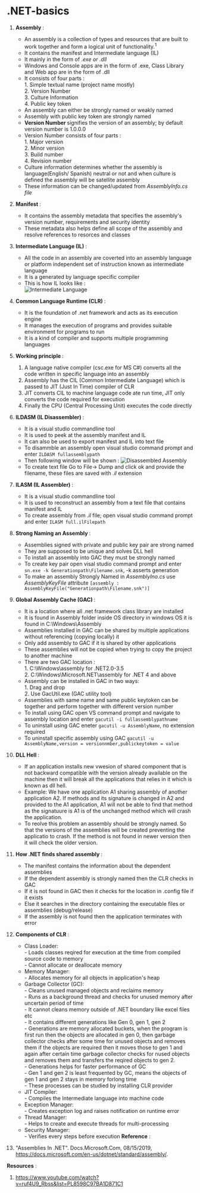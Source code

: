 # .NET-basics

1. <b> Assembly </b> :
    - An assembly is a collection of types and resources that are built to work together and form a logical unit of functionality.<sup>1</sup> 
    - It contains the manifest and Intermediate language (IL)
    - It mainly in the form of <i> .exe or .dll </i>
    - Windows and Console apps are in the form of .exe, Class Library and Web app are in the form of .dll
    - It consists of four parts : </br> 1. Simple textual name (project name mostly) </br> 2. Version Number </br> 3. Culture Information </br> 4. Public key token
    - An assembly can either be strongly named or weakly named
    - Assembly with public key token are strongly named
    - <b>Version Number </b> signifies the version of an assembly; by default version number is 1.0.0.0
    - Version Number consists of four parts : </br> 1. Major version </br> 2. Minor version </br> 3. Build number </br> 4. Revision number
    - Culture information determines whether the assembly is language(English/ Spanish) neutral or not and when culture is defined the assembly will be satellite assembly
    - These information can be changed/updated from <i>AssemblyInfo.cs file</i>
    
2. <b> Manifest </b> : 
    - It contains the assembly metadata that specifies the assembly's version number, requirements and security identity
    - These metadata also helps define all scope of the assembly and resolve references to resorces and classes
    
3. <b> Intermediate Language (IL) </b> :
    - All the code in an assembly are coverted into an assembly language or platform independent set of instruction known as intermediate language
    - It is a generated by language specific compiler
    - This is how IL looks like : </br>
    ![Intermediate Language](https://github.com/KarkiBindu/.NET-basics/blob/master/IL.JPG)

3. <b> Common Language Runtime (CLR) </b> :
    - It is the foundation of .net framework and acts as its execution engine
    - It manages the execution of programs and provides suitable environment for programs to run
    - It is a kind of compiler and supports multiple programming languages
    
4. <b> Working principle </b> :
    1. A language native compiler (csc.exe for MS C#) converts all the code written in specific language into an assembly
    2. Assembly has the CIL (Common Intermediate Language) which is passed to JIT (Just In Time) compiler of CLR
    3. JIT converts CIL to machine language code ate run time, JIT only converts the code required for execution
    4. Finally the CPU (Central Processing Unit) executes the code directly
    
5. <b> ILDASM (IL Disassembler) </b> :
    - It is a visual studio commandline tool
    - It is used to peek at the assembly manifest and IL
    - It can also be used to export manifest and IL into text file
    - To disammble an assembly open visual studio command prompt and enter `ILDASM fullassemblypath`
    - Then following window will be shown :
    ![Disassembled Assembly](https://github.com/KarkiBindu/.NET-basics/blob/master/ILDASM.png)
    - To create text file Go to File-> Dump and click ok and provide the filename, these files are saved with <i>.il</i> extension
    
6. <b> ILASM (IL Assembler) </b> :
    - It is a visual studio commandline tool
    - It is used to reconstruct an assembly from a text file that contains manifest and IL
    - To create assembly from <i> .il </i> file; open visual studio command prompt and enter `ILASM full.ilFilepath`
   
7. <b> Strong Naming an Assembly </b> :
    - Assemblies signed with private and public key pair are  strong named
    - They are supposed to be unique and solves DLL hell
    - To install an assembly into GAC they must be strongly named
    - To create key pair open visal studio command prompt and enter `sn.exe -k Generationpath\Filename.snk`, -k asserts generation
    - To make an assembly Strongly Named in <i>AssemblyIno.cs</i> use <i>AssemblyKeyFile</i> attribute `[assembly : AssemblyKeyFile("Generationpath\Filename.snk")]` 
    
8. <b> Global Assembly Cache (GAC) </b> :
    - It is a location where all .net framework class library are installed
    - It is found in Assembly folder inside OS directory in windows OS it is found in C:\Windows\Assembly
    - Assemblies installed in GAC can be shared by multiple applications without referencing (copying locally) it
    - Only add assembly to GAC if it is shared by other applications
    - These assemblies will not be copied when trying to copy the project to another machine
    - There are two GAC location : </br> 1. C:\Windows\assembly for .NET2.0-3.5 </br> 2. C:\Windows\Microsoft.NET\assembly for .NET 4 and above
    - Assembly can be installed in GAC in two ways: </br> 1. Drag and drop </br> 2. Use GacUtil.exe (GAC utility tool)
    - Assemblies with same name and same public keytoken can be together and perform together with different version number
    - To install using GAC open VS command prompt and navigate to assembly location and enter `gacutil -i fullassemblypathname`
    - To uninstall using GAC eneter `gacutil -u AssemblyName`, no extension required
    - To uninstall specific assembly using GAC `gacutil -u AssemblyName,version = versionnmber,publickeytoken = value`

9. <b> DLL Hell </b> :
    - If an application installs new vwesion of shared component that is not backward compatible with the version already available on the machine then it will break all the applications that relies in it which is known as dll hell.
    - Example: We have one application A1 sharing assembly of another application A2. If methods and its signature is changed in A2 and provided to the A1 application, A1 will not be able to find that method as the signatuure is A1 is of the unchanged method which will crash the application.
    - To reolve this problem an assembly should be strongly named. So that the versions of the assemblies will be created preventing the applicatio to crash. If the method is not found in newer version then it will check the older version. 

9. <b> How .NET finds shared assembly </b> :
    - The manifest contains the information about the dependent assemblies
    - If the dependent assembly is strongly named then the CLR checks in GAC
    - If it is not found in GAC then it checks for the location in .config file if it exists
    - Else it searches in the directory containing the executable files or assemblies (debug/release)
    - If the assembly is not found then the application terminates with error

9. <b> Components of CLR </b> :    
    - Class Loader: </br>
            - Loads classes reqired for execution at the time from compiled source code to memory</br>
            - Cannot allocate or deallocate memory </br>
    - Memory Manager:</br>
            - Allocates memory for all objects in application's heap
    - Garbage Collector (GC):</br>
            - Cleans unused managed objects and reclaims memory </br>
            - Runs as a background thread and checks for unused memory after uncertain period of time </br>
            - It cannot cleans memory outside of .NET boundary like excel files etc </br>
            - It contains different generations like Gen 0, gen 1, gen 2 </br>
            - Generations are memory allocated buckets, when the program is first run then the objects are allocated in gen 0, then garbage collector checks after some time for unused objects and removes them if the objects are required then it moves those to gen 1 and again after certain time garbage collector checks for nused objects and removes them and transfers the reqired objects to gen 2. </br>
            - Generations helps for faster performance of GC </br>
            - Gen 1 and gen 2 is least frequented by GC, means the objects of gen 1 and gen 2 stays in memory forlong time </br>
            - These processes can be studied by installing CLR provider </br>
     - JIT Compiler:</br>
            - Compiles the Intermediate language into machine code
     - Exception Manager:</br>
            - Creates exception log and raises notification on runtime error 
     - Thread Manager:</br>
            - Helps to create and execute threads for multi-processing
     - Security Manager:</br>
            - Verifies every steps before execution
<b>Reference</b> :
1. "Assemblies In .NET". Docs.Microsoft.Com, 08/15/2019, https://docs.microsoft.com/en-us/dotnet/standard/assembly/.

<b>Resources</b> :
1. https://www.youtube.com/watch?v=ruf4U9_Rbss&list=PL8598C97BA1D871C1
